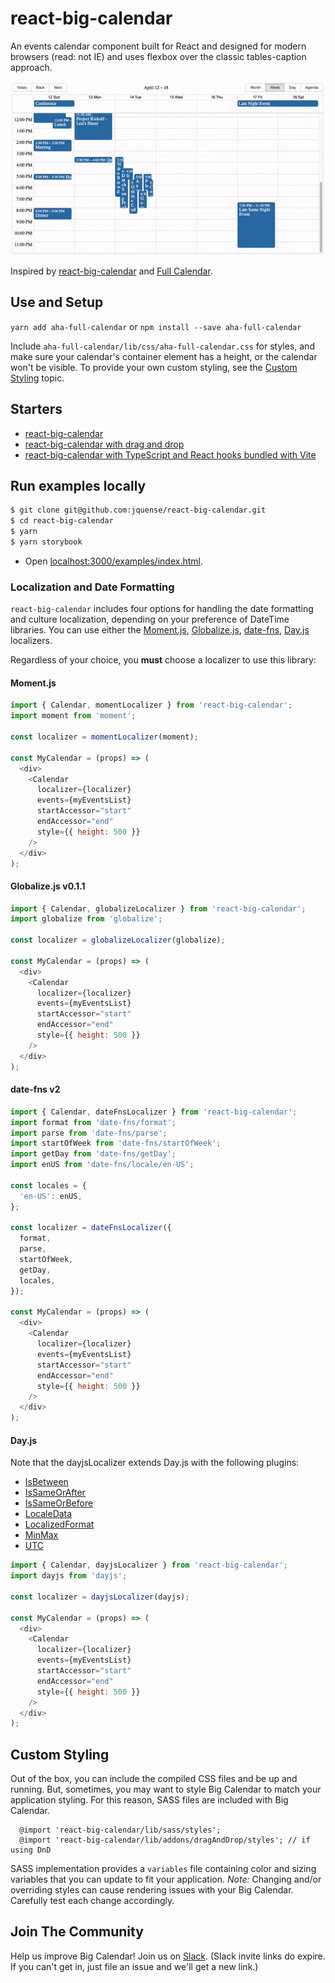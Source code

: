 # react-big-calendar

An events calendar component built for React and designed for modern browsers (read: not IE) and uses flexbox over the classic tables-caption approach.

<p align="center">
  <img src="./assets/rbc-demo.gif" alt="Big Calendar Demo Image" />
</p>

Inspired by [react-big-calendar](https://jquense.github.io/react-big-calendar/examples/index.html) and [Full Calendar](http://fullcalendar.io/).

## Use and Setup

`yarn add aha-full-calendar` or `npm install --save aha-full-calendar`

Include `aha-full-calendar/lib/css/aha-full-calendar.css` for styles, and make sure your calendar's container
element has a height, or the calendar won't be visible. To provide your own custom styling, see the [Custom Styling](#custom-styling) topic.

## Starters

- [react-big-calendar](https://github.com/arecvlohe/rbc-starter)
- [react-big-calendar with drag and drop](https://github.com/arecvlohe/rbc-with-dnd-starter)
- [react-big-calendar with TypeScript and React hooks bundled with Vite](https://github.com/christopher-caldwell/react-big-calendar-demo)

## Run examples locally

```sh
$ git clone git@github.com:jquense/react-big-calendar.git
$ cd react-big-calendar
$ yarn
$ yarn storybook
```

- Open [localhost:3000/examples/index.html](http://localhost:3000/examples/index.html).

### Localization and Date Formatting

`react-big-calendar` includes four options for handling the date formatting and culture localization, depending
on your preference of DateTime libraries. You can use either the [Moment.js](https://momentjs.com/), [Globalize.js](https://github.com/jquery/globalize), [date-fns](https://date-fns.org/), [Day.js](https://day.js.org) localizers.

Regardless of your choice, you **must** choose a localizer to use this library:

#### Moment.js

```js
import { Calendar, momentLocalizer } from 'react-big-calendar';
import moment from 'moment';

const localizer = momentLocalizer(moment);

const MyCalendar = (props) => (
  <div>
    <Calendar
      localizer={localizer}
      events={myEventsList}
      startAccessor="start"
      endAccessor="end"
      style={{ height: 500 }}
    />
  </div>
);
```

#### Globalize.js v0.1.1

```js
import { Calendar, globalizeLocalizer } from 'react-big-calendar';
import globalize from 'globalize';

const localizer = globalizeLocalizer(globalize);

const MyCalendar = (props) => (
  <div>
    <Calendar
      localizer={localizer}
      events={myEventsList}
      startAccessor="start"
      endAccessor="end"
      style={{ height: 500 }}
    />
  </div>
);
```

#### date-fns v2

```js
import { Calendar, dateFnsLocalizer } from 'react-big-calendar';
import format from 'date-fns/format';
import parse from 'date-fns/parse';
import startOfWeek from 'date-fns/startOfWeek';
import getDay from 'date-fns/getDay';
import enUS from 'date-fns/locale/en-US';

const locales = {
  'en-US': enUS,
};

const localizer = dateFnsLocalizer({
  format,
  parse,
  startOfWeek,
  getDay,
  locales,
});

const MyCalendar = (props) => (
  <div>
    <Calendar
      localizer={localizer}
      events={myEventsList}
      startAccessor="start"
      endAccessor="end"
      style={{ height: 500 }}
    />
  </div>
);
```

#### Day.js

Note that the dayjsLocalizer extends Day.js with the following plugins:

- [IsBetween](https://day.js.org/docs/en/plugin/is-between)
- [IsSameOrAfter](https://day.js.org/docs/en/plugin/is-same-or-after)
- [IsSameOrBefore](https://day.js.org/docs/en/plugin/is-same-or-before)
- [LocaleData](https://day.js.org/docs/en/plugin/locale-data)
- [LocalizedFormat](https://day.js.org/docs/en/plugin/localized-format)
- [MinMax](https://day.js.org/docs/en/plugin/min-max)
- [UTC](https://day.js.org/docs/en/plugin/utc)

```js
import { Calendar, dayjsLocalizer } from 'react-big-calendar';
import dayjs from 'dayjs';

const localizer = dayjsLocalizer(dayjs);

const MyCalendar = (props) => (
  <div>
    <Calendar
      localizer={localizer}
      events={myEventsList}
      startAccessor="start"
      endAccessor="end"
      style={{ height: 500 }}
    />
  </div>
);
```

## Custom Styling

Out of the box, you can include the compiled CSS files and be up and running. But, sometimes, you may want to style
Big Calendar to match your application styling. For this reason, SASS files are included with Big Calendar.

```
  @import 'react-big-calendar/lib/sass/styles';
  @import 'react-big-calendar/lib/addons/dragAndDrop/styles'; // if using DnD
```

SASS implementation provides a `variables` file containing color and sizing variables that you can
update to fit your application. _Note:_ Changing and/or overriding styles can cause rendering issues with your
Big Calendar. Carefully test each change accordingly.

## Join The Community

Help us improve Big Calendar! Join us on [Slack](https://join.slack.com/t/bigcalendar/shared_invite/zt-2cerpqegz-mGzcbm7LxYLFPjcTa0gLgw).
(Slack invite links do expire. If you can't get in, just file an issue and we'll get a new link.)
